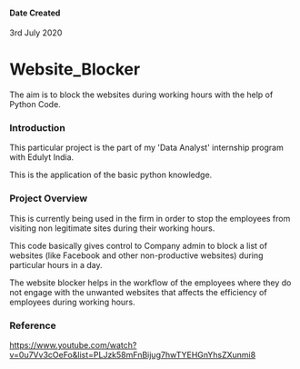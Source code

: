 #### Date Created
3rd July 2020

# Website_Blocker
The aim is to block the websites during working hours with the help of Python Code.

### Introduction 
This particular project is the part of my 'Data Analyst' internship program with Edulyt India.

This is the application of the basic python knowledge.

### Project Overview

This is currently being used in the firm in order to stop the employees from visiting non legitimate sites during their working hours.

This code basically gives control to Company admin to block a list of websites (like Facebook and other non-productive websites) during particular hours in a day.

The website blocker helps in the workflow of the employees where they do not engage with the unwanted websites that 
affects the efficiency of employees during working hours.


### Reference 
https://www.youtube.com/watch?v=0u7Vv3cOeFo&list=PLJzk58mFnBijug7hwTYEHGnYhsZXunmi8